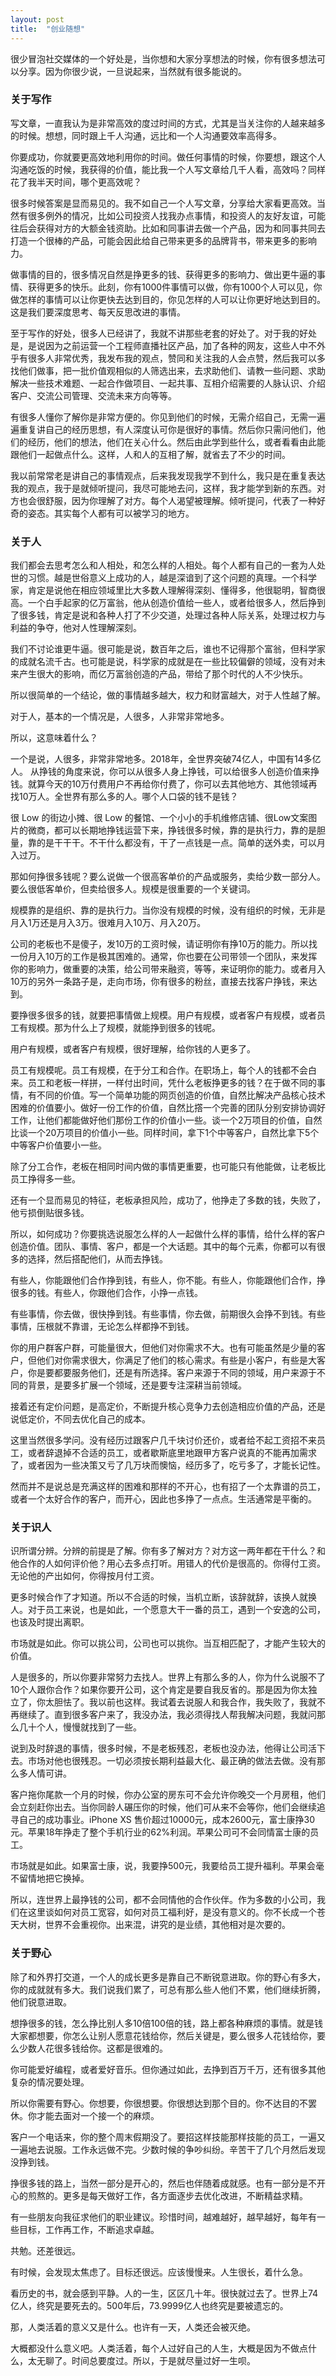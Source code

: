 ```yaml
---
layout: post
title:  "创业随想"
---
```


​很少冒泡社交媒体的一个好处是，当你想和大家分享想法的时候，你有很多想法可以分享。因为你很少说，一旦说起来，当然就有很多能说的。

### 关于写作

写文章，一直我认为是非常高效的度过时间的方式，尤其是当关注你的人越来越多的时候。想想，同时跟上千人沟通，远比和一个人沟通要效率高得多。

你要成功，你就要更高效地利用你的时间。做任何事情的时候，你要想，跟这个人沟通吃饭的时候，我获得的价值，能比我一个人写文章给几千人看，高效吗？同样花了我半天时间，哪个更高效呢？

很多时候答案是显而易见的。我不如自己一个人写文章，分享给大家看更高效。当然有很多例外的情况，比如公司投资人找我办点事情，和投资人的友好友谊，可能往后会获得对方的大额金钱资助。比如和同事讲去做一个产品，因为和同事共同去打造一个很棒的产品，可能会因此给自己带来更多的品牌背书，带来更多的影响力。

做事情的目的，很多情况自然是挣更多的钱、获得更多的影响力、做出更牛逼的事情、获得更多的快乐。此刻，你有1000件事情可以做，你有1000个人可以见，你做怎样的事情可以让你更快去达到目的，你见怎样的人可以让你更好地达到目的。这是我们要深度思考、每天反思改进的事情。

至于写作的好处，很多人已经讲了，我就不讲那些老套的好处了。对于我的好处是，是说因为之前运营一个工程师直播社区产品，加了各种的网友，这些人中不外乎有很多人非常优秀，我发布我的观点，赞同和关注我的人会点赞，然后我可以多找他们做事，把一批价值观相似的人筛选出来，去求助他们、请教一些问题、求助解决一些技术难题、一起合作做项目、一起共事、互相介绍需要的人脉认识、介绍客户、交流公司管理、交流未来方向等等。

有很多人懂你了解你是非常方便的。你见到他们的时候，无需介绍自己，无需一遍遍重复讲自己的经历思想，有人深度认可你是很好的事情。然后你只需问他们，他们的经历，他们的想法，他们在关心什么。然后由此学到些什么，或者看看由此能跟他们一起做点什么。这样，人和人的互相了解，就省去了不少的时间。

我以前常常老是讲自己的事情观点，后来我发现我学不到什么，我只是在重复表达我的观点，我于是就倾听提问，我尽可能地去问，这样，我才能学到新的东西。对方也会很舒服，因为你理解了对方。每个人渴望被理解。倾听提问，代表了一种好奇的姿态。其实每个人都有可以被学习的地方。

### 关于人

我们都会去思考怎么和人相处，和怎么样的人相处。每个人都有自己的一套为人处世的习惯。越是世俗意义上成功的人，越是深谙到了这个问题的真理。一个科学家，肯定是说他在相应领域里比大多数人理解得深刻、懂得多，他很聪明，智商很高。一个白手起家的亿万富翁，他从创造价值给一些人，或者给很多人，然后挣到了很多钱，肯定是说和各种人打了不少交道，处理过各种人际关系，处理过权力与利益的争夺，他对人性理解深刻。

我们不讨论谁更牛逼。很可能是说，数百年之后，谁也不记得那个富翁，但科学家的成就名流千古。也可能是说，科学家的成就是在一些比较偏僻的领域，没有对未来产生很大的影响，而亿万富翁创造的产品，带给了那个时代的人不少快乐。

所以很简单的一个结论，做的事情越多越大，权力和财富越大，对于人性越了解。

对于人，基本的一个情况是，人很多，人非常非常地多。

所以，这意味着什么？

一个是说，人很多，非常非常地多。2018年，全世界突破74亿人，中国有14多亿人。 从挣钱的角度来说，你可以从很多人身上挣钱，可以给很多人创造价值来挣钱。就算今天的10万付费用户不再给你付费了，你可以去其他地方、其他领域再找10万人。全世界有那么多的人。哪个人口袋的钱不是钱？

很 Low 的街边小摊、很 Low 的餐馆、一个小小的手机维修店铺、很Low文案图片的微商，都可以长期地挣钱运营下来，挣钱很多时候，靠的是执行力，靠的是胆量，靠的是干干干。不干什么都没有，干了一点钱是一点。简单的送外卖，可以月入过万。

那如何挣很多钱呢？要么说做一个很高客单价的产品或服务，卖给少数一部分人。要么很低客单价，但卖给很多人。规模是很重要的一个关键词。

规模靠的是组织、靠的是执行力。当你没有规模的时候，没有组织的时候，无非是月入1万还是月入3万。很难月入10万、月入20万。

公司的老板也不是傻子，发10万的工资时候，请证明你有挣10万的能力。所以找一份月入10万的工作是极其困难的。通常，你也要在公司带领一个团队，来发挥你的影响力，做重要的决策，给公司带来融资，等等，来证明你的能力。或者月入10万的另外一条路子是，走向市场，你有很多的粉丝，直接去找客户挣钱，来达到。

要挣很多很多的钱，就要把事情做上规模。用户有规模，或者客户有规模，或者员工有规模。那为什么上了规模，就能挣到很多的钱呢。

用户有规模，或者客户有规模，很好理解，给你钱的人更多了。

员工有规模呢。员工有规模，在于分工和合作。在职场上，每个人的钱都不会白来。员工和老板一样拼，一样付出时间，凭什么老板挣更多的钱？在于做不同的事情，有不同的价值。写一个简单功能的网页创造的价值，自然比解决产品核心技术困难的价值要小。做好一份工作的价值，自然比撘一个完善的团队分别安排协调好工作，让他们都能做好他们那份工作的价值小一些。谈一个2万项目的价值，自然比谈一个20万项目的价值小一些。同样时间，拿下1个中等客户，自然比拿下5个中等客户价值要小一些。

除了分工合作，老板在相同时间内做的事情更重要，也可能只有他能做，让老板比员工挣得多一些。

还有一个显而易见的特征，老板承担风险，成功了，他挣走了多数的钱，失败了，他亏损倒贴很多钱。

所以，如何成功？你要挑选说服怎么样的人一起做什么样的事情，给什么样的客户创造价值。团队、事情、客户，都是一个大话题。其中的每个元素，你都可以有很多的选择，然后搭配他们，从而去挣钱。

有些人，你能跟他们合作挣到钱，有些人，你不能。有些人，你能跟他们合作，挣很多的钱。有些人，你跟他们合作，小挣一点钱。

有些事情，你去做，很快挣到钱。有些事情，你去做，前期很久会挣不到钱。有些事情，压根就不靠谱，无论怎么样都挣不到钱。

你的用户群客户群，可能量很大，但他们对你需求不大。也有可能虽然是少量的客户，但他们对你需求很大，你满足了他们的核心需求。有些是小客户，有些是大客户，你是要都要服务他们，还是有所选择。客户来源于不同的领域，用户来源于不同的背景，是要多扩展一个领域，还是要专注深耕当前领域。

接着还有定价问题，是高定价，不断提升核心竞争力去创造相应价值的产品，还是说低定价，不同去优化自己的成本。

这里当然很多学问。没有经历过跟客户几千块讨价还价，或者给不起工资招不来员工，或者辞退掉不合适的员工，或者歇斯底里地跟甲方客户说真的不能再加需求了，或者因为一些决策又亏了几万块而懊恼，经历多了，吃亏多了，才能长记性。

然而并不是说总是充满这样的困难和那样的不开心，也有招了一个太靠谱的员工，或者一个太好合作的客户，而开心，因此也多挣了一点点。生活通常是平衡的。

### 关于识人

识所谓分辨。分辨的前提是了解。你有多了解对方？对方这一两年都在干什么？和他合作的人如何评价他？用心去多点打听。用错人的代价是很高的。你得付工资。无论他的产出如何，你得按月付工资。

更多时候合作了才知道。所以不合适的时候，当机立断，该辞就辞，该换人就换人。对于员工来说，也是如此，一个愿意大干一番的员工，遇到一个安逸的公司，也该及时提出离职。

市场就是如此。你可以挑公司，公司也可以挑你。当互相匹配了，才能产生较大的价值。

人是很多的，所以你要非常努力去找人。世界上有那么多的人，你为什么说服不了10个人跟你合作？如果你要开公司，这个肯定是要自我反省的。那是因为你太独立了，你太胆怯了。我以前也这样。我试着去说服人和我合作，我失败了，我就不再继续了。直到很多客户来了，我没办法，我必须得找人帮我解决问题，我就问那么几十个人，慢慢就找到了一些。

说到及时辞退的事情，很多时候，不是老板残忍，老板也没办法，他得让公司活下去。市场对他也很残忍。一切必须按长期利益最大化、最正确的做法去做。没有那么多人情可讲。

客户拖你尾款一个月的时候，你办公室的房东可不会允许你晚交一个月房租，他们会立刻赶你出去。当你同龄人碾压你的时候，他们可从来不会等你，他们会继续追寻自己的成功事业。iPhone XS 售价超过10000元，成本2600元，富士康挣30元。苹果18年挣走了整个手机行业的62%利润。苹果公司可不会同情富士康的员工。

市场就是如此。如果富士康，说，我要挣500元，我要给员工提升福利。苹果会毫不留情地把它换掉。

所以，连世界上最挣钱的公司，都不会同情他的合作伙伴。作为多数的小公司，我们在这里谈如何对员工宽容，如何对员工福利好，是没有意义的。你不长成一个苍天大树，世界不会重视你。出来混，讲究的是业绩，其他相对是次要的。

### 关于野心

除了和外界打交道，一个人的成长更多是靠自己不断锐意进取。你的野心有多大，你的成就就有多大。我们说我们累了，可总有那么些人他们不累，他们继续折腾，他们锐意进取。

想挣很多的钱，怎么挣比别人多10倍100倍的钱，路上都各种麻烦的事情。就是钱大家都想要，你怎么让别人愿意花钱给你，然后关键是，要么很多人花钱给你，要么少数人花很多钱给你。这都是很难的。

你可能爱好编程，或者爱好音乐。但你通过如此，去挣到百万千万，还有很多其他复杂的情况要处理。

所以你需要有野心。你想要，你很想要。你很想达到那个目的。你不达目的不罢休。你才能去面对一个接一个的麻烦。

客户一个电话来，你的整个周末假期没了。要招这样技能那样技能的员工，一遍又一遍地去说服。工作永远做不完。少数时候的争吵纠纷。辛苦干了几个月然后发现没挣到钱。

挣很多钱的路上，当然一部分是开心的，然后也伴随着成就感。也有一部分是不开心的煎熬的。更多是每天做好工作，各方面逐步去优化改进，不断精益求精。

有一些朋友向我征求他们的职业建议。珍惜时间，越难越好，越早越好，每年有一些目标，工作再工作，不断追求卓越。

共勉。还差很远。

有时候，会发现太焦虑了。目标还很远。应该慢慢来。人生很长，着什么急。

看历史的书，就会感到平静。人的一生，区区几十年。很快就过去了。世界上74亿人，终究是要死去的。500年后，73.9999亿人也终究是要被遗忘的。

那，人类活着的意义又是什么。也许有一天，人类还会被灭绝。

大概都没什么意义吧。人类活着，每个人过好自己的人生，大概是因为不做点什么，太无聊了。时间总要度过。所以，于是就尽量过好一生呗。